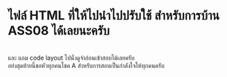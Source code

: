 <h1>ไฟล์ HTML ที่ให้ไปนำไปปรับใช้ สำหรับการบ้าน ASS08 ได้เลยนะครับ</h1>
<br>
และ แถม code layout ไปนั่งดูจำก่อนเข้าสอบได้เลยครับ
<br>
อย่งสุดท้ายนี้ขอหัวทุกคนโชค A สำหรับการสอบเป็นกำลังใจให้ทุกคนครับ

